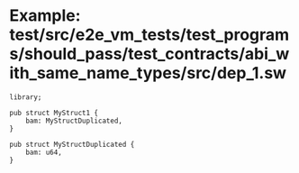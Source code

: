 # Example: test/src/e2e_vm_tests/test_programs/should_pass/test_contracts/abi_with_same_name_types/src/dep_1.sw

```sway
library;

pub struct MyStruct1 {
    bam: MyStructDuplicated,
}

pub struct MyStructDuplicated {
    bam: u64,
}

```
